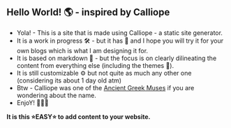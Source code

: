 ## Hello World! 🌎 - inspired by Calliope
- Yola! - This is a site that is made using Calliope - a static site generator.
- It is a work in progress 🛠️ - but it has 💖 and I hope you will try it for your own blogs which is what I am designing it for.
- It is based on markdown :pencil: - but the focus is on clearly dilineating the content from everything else (including the themes 🦸).
- It is still customizable ⚙️ but not quite as much any other one (considering its about 1 day old atm)
- Btw - Calliope was one of the [Ancient Greek Muses](https://en.wikipedia.org/wiki/Calliope) if you are wondering about the name.
- EnjoY! 🌵🌵🌵

**It is this :star:EASY:star: to add content to your website.**